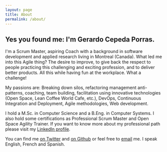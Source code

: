```yaml
---
layout: page
title: About
permalink: /about/
---
```


Yes you found me: I'm Gerardo Cepeda Porras.
-------------

I'm a Scrum Master, aspiring Coach with a background in software development and applied research living in
Montreal (Canada). What led me into this Agile thing? The desire to improve, to give back the respect to
people practicing this challenging and exciting profession, and to deliver better products. All this
while having fun at the workplace. What a challenge!

My passions are: Breaking down silos, refactoring management anti-patterns, coaching, team building,
facilitation using innovative technologies (Open Space, Lean Coffee World Cafe, etc.), DevOps,
Continuous Integration and Deployment, Agile methodologies, Web development.

I hold a M.Sc. in Computer Science and a B.Eng. in Computer Systems. I also hold some certifications as
Professional Scrum Master and Open Space Agility Trainer. If you want to know more about my professional path
please visit my [LinkedIn profile](http://bit.ly/1Nm3XdT).

You can find me [on Twitter](https://twitter.com/gcepor) and [on Github](https://github.com/gcporras) or feel
free to [email](mailto:gerardo.cepeda@opt-inagile.org) me. I speak English, French and Spanish.
